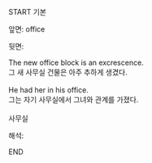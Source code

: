 START
기본

앞면:
office


뒷면:
<div><div>The new office block is an excrescence. <br></div></div><div><div>그 새 사무실 건물은 아주 추하게 생겼다.</div></div><br><div>He had her in his office. </div><div><div>그는 자기 사무실에서 그녀와 관계를 가졌다.</div></div><br>사무실<br>


해석:
<!--ID: 1746614454350-->
END